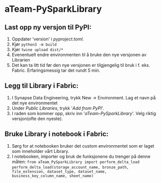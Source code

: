 # aTeam-PySparkLibrary

## Last opp ny versjon til PyPI:

1. Oppdater 'version' i _pyproject.toml_.
2. Kjør ``python3 -m build``
3. Kjør ``twine upload dist/*``
4. Evenentuelt endre environmenten til å bruke den nye versjonen av Librarien
5. Det kan ta litt tid før den nye versjonen er tilgjengelig til bruk i f. eks. Fabric. Erfaringsmessig tar det rundt 5 min. 

## Legg til Library i Fabric:

1. I Synapse Data Engineering, trykk New -> Environment. Lag et navn på det nye environmentet
2. Under _Public Libraries_, trykk '_Add from PyPI_'.
3. I raden som kommer opp, skriv inn '_aTeam-PySparkLibrary_'. Velg riktig versjon(ofte den nyeste).

## Bruke Library i notebook i Fabric:

1. Sørg for at notebooken bruker det custom environmentet som er laget som inneholder vårt Library.
2. I notebooken, importer og bruk de funksjonene du trenger på denne måten: 
``from aTeam_PySparkLibrary import perform_delta_load``
``perform_delta_load(storage_account_name, bronze_path, file_extension, dataset_type, dataset_name, business_key_column_name, sheet_name)``